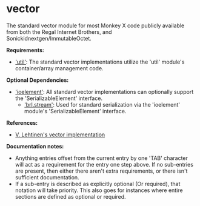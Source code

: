 vector
======

The standard vector module for most Monkey X code publicly available from both the Regal Internet Brothers, and Sonickidnextgen/ImmutableOctet.

**Requirements:**
* ['util'](https://github.com/Regal-Internet-Brothers/util): The standard vector implementations utilize the 'util' module's container/array management code.

**Optional Dependencies:**
* ['ioelement'](https://github.com/Regal-Internet-Brothers/ioelement): All standard vector implementations can optionally support the 'SerializableElement' interface.
	* ['brl.stream'](https://github.com/blitz-research/monkey/blob/develop/modules/brl/stream.monkey): Used for standard serialization via the 'ioelement' module's 'SerializableElement' interface.

**References:**
* [V. Lehtinen's vector implementation](http://www.monkey-x.com/Community/posts.php?topic=8998)

**Documentation notes:**
* Anything entries offset from the current entry by one 'TAB' character will act as a requirement for the entry one step above. If no sub-entries are present, then either there aren't extra requirements, or there isn't sufficient documentation.
* If a sub-entry is described as explicitly optional (Or required), that notation will take priority. This also goes for instances where entire sections are defined as optional or required.
